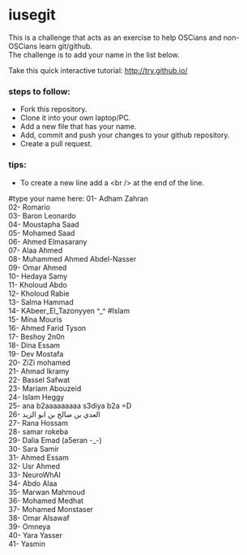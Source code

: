 ﻿# iusegit

This is a challenge that acts as an exercise to help OSCians and non-OSCians learn git/github.<br/>
The challenge is to add your name in the list below.

Take this quick interactive tutorial: http://try.github.io/ <br/>

### steps to follow:
* Fork this repository.
* Clone it into your own laptop/PC.
* Add a new file that has your name.
* Add, commit and push your changes to your github repository.
* Create a pull request.

### tips:

* To create a new line add a \<br /\> at the end of the line.

#type your name here:
01- Adham Zahran<br/>
02- Romario<br/>
03- Baron Leonardo<br/>
04- Moustapha Saad <br/>
05- Mohamed Saad<br/>
06- Ahmed Elmasarany <br/>
07- Alaa Ahmed <br/>
08- Muhammed Ahmed Abdel-Nasser <br/>
09- Omar Ahmed<br/>
10- Hedaya Samy<br/>
11- Kholoud Abdo<br/>
12- Kholoud Rabie<br/>
13- Salma Hammad<br/>
14- KAbeer_El_Tazonyyen ^\_^ #Islam <br/>
15- Mina Mouris <br/>
16- Ahmed Farid Tyson <br/>
17- Beshoy 2n0n <br/>
18- Dina Essam <br/>
19- Dev Mostafa <br/>
20- ZiZi mohamed <br/>
21- Ahmad Ikramy <br/>
22- Bassel Safwat <br/>
23- Mariam Abouzeid <br/>
24- Islam Heggy <br/>
25- ana b2aaaaaaaaa s3diya b2a =D <br/>
26- العدي بن صالح بن ابو الزيد <br/>
27- Rana Hossam <br/>
28- samar rokeba <br/>
29- Dalia Emad (a5eran -\_-)<br/>
30- Sara Samir <br/>
31- Ahmed Essam <br/>
32- Usr Ahmed <br/>
33- NeuroWhAI <br/>
34- Abdo Alaa <br/>
35- Marwan Mahmoud <br/>
36- Mohamed Medhat <br/>
37- Mohamed Monstaser <br/>
38- Omar Alsawaf <br/>
39- Omneya <br/>
40- Yara Yasser <br/>
41- Yasmin <br/>
